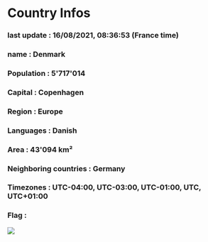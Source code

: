 # Country  Infos
### last update : 16/08/2021, 08:36:53 (France time)

### name : Denmark
### Population : 5'717'014
### Capital : Copenhagen
### Region : Europe
### Languages : Danish
### Area : 43'094 km²
### Neighboring countries : Germany
### Timezones : UTC-04:00, UTC-03:00, UTC-01:00, UTC, UTC+01:00

### Flag :
![](https://restcountries.eu/data/dnk.svg)